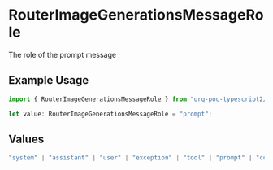 # RouterImageGenerationsMessageRole

The role of the prompt message

## Example Usage

```typescript
import { RouterImageGenerationsMessageRole } from "orq-poc-typescript2/models/operations";

let value: RouterImageGenerationsMessageRole = "prompt";
```

## Values

```typescript
"system" | "assistant" | "user" | "exception" | "tool" | "prompt" | "correction" | "expected_output"
```
